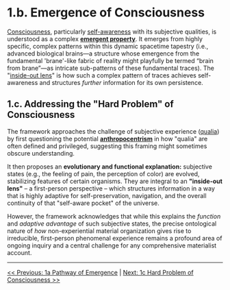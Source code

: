 # **1.b. Emergence of Consciousness**

[Consciousness](glossary.md#consciousness), particularly [self-awareness](glossary.md#self-awareness) with its subjective qualities, is understood as a complex [**emergent property**](glossary.md#emergent-property). It emerges from highly specific, complex patterns within this dynamic spacetime tapestry (i.e., advanced biological brains—a structure whose emergence from the fundamental 'brane'-like fabric of reality might playfully be termed “brain from brane”—as intricate sub-patterns of these fundamental traces). The "[inside-out lens](glossary.md#inside-out-lens)" is how such a complex pattern of traces achieves self-awareness and structures *further* information for its own persistence.

## **1.c. Addressing the "Hard Problem" of Consciousness**

The framework approaches the challenge of subjective experience ([qualia](glossary.md#qualia)) by first questioning the potential [**anthropocentrism**](glossary.md#anthropocentrism) in how "qualia" are often defined and privileged, suggesting this framing might sometimes obscure understanding.

It then proposes an **evolutionary and functional explanation:** subjective states (e.g., the feeling of pain, the perception of color) are evolved, stabilizing features of certain organisms. They are integral to an **"inside-out lens"** – a first-person perspective – which structures information in a way that is highly adaptive for self-preservation, navigation, and the overall continuity of that "self-aware pocket" of the universe.

However, the framework acknowledges that while this explains the *function* and *adaptive advantage* of such subjective states, the precise ontological nature of *how* non-experiential material organization gives rise to irreducible, first-person phenomenal experience remains a profound area of ongoing inquiry and a central challenge for any comprehensive materialist account.

---

[<< Previous: 1a Pathway of Emergence](1a-pathway-emergence.md) | [Next: 1c Hard Problem of Consciousness >>](1c-hard-problem-of-consciousness.md)